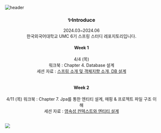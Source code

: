 ![header](https://capsule-render.vercel.app/api?type=waving&color=9BEC26&height=300&section=header&text=UMC%205TH%20HUFS%20SPRING%20REPOSITORY🍀&fontSize=40)

<div align=center>
<h3>✨Introduce</h3>
2024.03~2024.06
<br>
한국외국어대학교 UMC 6기 스프링 스터디 레포지토리입니다.
<br>

#### Week 1 
4/4 (목) <br> 
워크북 : Chapter 4. Database 설계 <br>
세션 자료 : [스프링 소개 및 객체지향 소개, DB 설계](https://jorippppong.notion.site/Week-1-DB-0ad49aaf4fed4abda6701603db3c2224?pvs=4)  <br>
<br>

#### Week 2 
4/11 (목) 
워크북 : Chapter 7. Jpa를 통한 엔티티 설계, 매핑 & 프로젝트 파일 구조 이해 <br> 
세션 자료 : [영속성 컨텍스트와 엔티티 설계](https://jorippppong.notion.site/Week-2-0654f7e65e884af9b7f60243c9e4a8d8) <br>
<br> 

</div>
<img src="https://capsule-render.vercel.app/api?type=waving&color=9BEC26&height=300&section=footer" />



